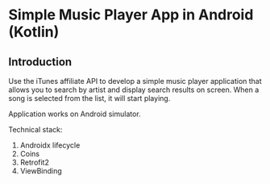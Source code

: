 # Simple Music Player App in Android (Kotlin)

## Introduction
Use the iTunes affiliate API to develop a simple music player application that allows you to search by artist and display search results on screen. When a song is selected from the list, it will start playing.

Application works on Android simulator.

Technical stack:
1. Androidx lifecycle
2. Coins
3. Retrofit2
4. ViewBinding

